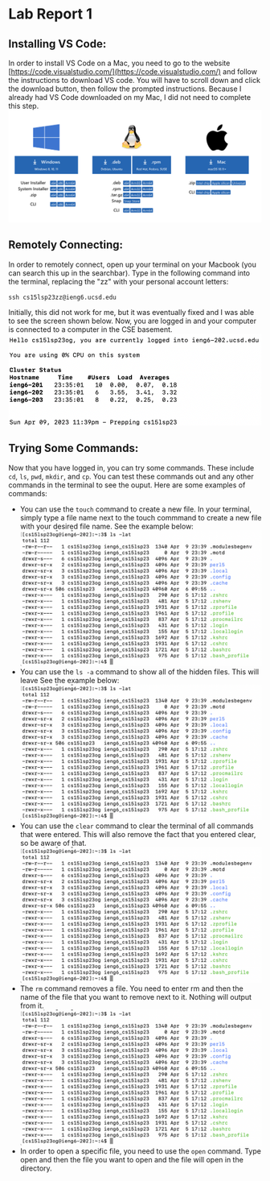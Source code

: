 # Lab Report 1
## Installing VS Code:
In order to install VS Code on a Mac, you need to go to the website [https://code.visualstudio.com/](https://code.visualstudio.com/) and follow the instructions to download VS code. You will have to scroll down and click the download button, then follow the prompted instructions. Because I already had VS Code downloaded on my Mac, I did not need to complete this step.
![Image](downloadvscode.png)


## Remotely Connecting: 
In order to remotely connect, open up your terminal on your Macbook (you can search this up in the searchbar). Type in the following command into the terminal, replacing the "zz" with your personal account letters:
```
ssh cs15lsp23zz@ieng6.ucsd.edu
```
Initially, this did not work for me, but it was eventually fixed and I was able to see the screen shown below. Now, you are logged in and your computer is connected to a computer in the CSE basement.
![Image](remotelyconnecting.png)


## Trying Some Commands:
Now that you have logged in, you can try some commands. These include `cd`, `ls`, `pwd`, `mkdir`, and `cp`. You can test these commands out and any other commands in the terminal to see the ouput. Here are some examples of commands:
* You can use the `touch` command to create a new file. In your terminal, simply type a file name next to the touch commmand to create a new file with your desired file name. See the example below:
![Image](trycommands.png)
* You can use the `ls -a` command to show all of the hidden files. This will leave See the example below:
![Image](trycommands.png)
* You can use the `clear` command to clear the terminal of all commands that were entered. This will also remove the fact that you entered clear, so be aware of that.
![Image](trycommands.png)
* The `rm` command removes a file. You need to enter rm and then the name of the file that you want to remove next to it. Nothing will output from it. 
![Image](trycommands.png)
* In order to open a specific file, you need to use the `open` command. Type open and then the file you want to open and the file will open in the directory.

